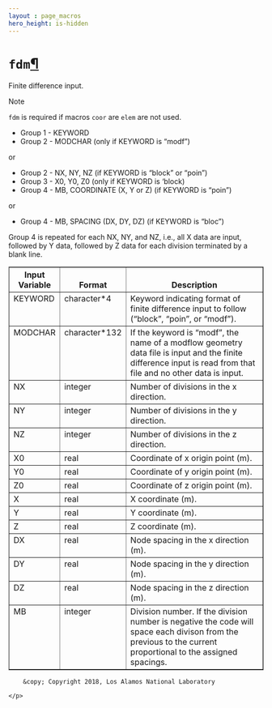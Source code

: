 ```yaml
---
layout : page_macros
hero_height: is-hidden
---
```


<h1><code class="docutils literal notranslate"><span class="pre">fdm</span></code><a class="headerlink" href="#fdm" title="Permalink to this headline">¶</a></h1>
<p>Finite difference input.</p>
<div class="admonition note">
<p class="first admonition-title">Note</p>
<p class="last"><code class="docutils literal notranslate"><span class="pre">fdm</span></code> is required if macros <code class="docutils literal notranslate"><span class="pre">coor</span></code> are <code class="docutils literal notranslate"><span class="pre">elem</span></code> are not used.</p>
</div>
<ul class="simple">
<li>Group 1 - KEYWORD</li>
<li>Group 2 - MODCHAR (only if KEYWORD is “modf”)</li>
</ul>
<p>or</p>
<ul class="simple">
<li>Group 2 - NX, NY, NZ (if KEYWORD is “block” or “poin”)</li>
<li>Group 3 - X0, Y0, Z0 (only if KEYWORD is ‘block)</li>
<li>Group 4 - MB, COORDINATE (X, Y or Z) (if KEYWORD is “poin”)</li>
</ul>
<p>or</p>
<ul class="simple">
<li>Group 4 - MB, SPACING (DX, DY, DZ) (if KEYWORD is “bloc”)</li>
</ul>
<p>Group 4 is repeated for each NX, NY, and NZ, i.e., all X data are input, followed by Y data, followed by Z data for each division terminated by a blank line.</p>
<table border="1" class="docutils">
<colgroup>
<col width="8%" />
<col width="8%" />
<col width="84%" />
</colgroup>
<thead valign="bottom">
<tr class="row-odd"><th class="head">Input Variable</th>
<th class="head">Format</th>
<th class="head">Description</th>
</tr>
</thead>
<tbody valign="top">
<tr class="row-even"><td>KEYWORD</td>
<td>character*4</td>
<td>Keyword indicating format of finite difference input to follow (“block”, “poin”, or “modf”).</td>
</tr>
<tr class="row-odd"><td>MODCHAR</td>
<td>character*132</td>
<td>If the keyword is “modf”, the name of a modflow geometry data file is input and the finite difference input is read from that file and no other data is input.</td>
</tr>
<tr class="row-even"><td>NX</td>
<td>integer</td>
<td>Number of divisions in the x direction.</td>
</tr>
<tr class="row-odd"><td>NY</td>
<td>integer</td>
<td>Number of divisions in the y direction.</td>
</tr>
<tr class="row-even"><td>NZ</td>
<td>integer</td>
<td>Number of divisions in the z direction.</td>
</tr>
<tr class="row-odd"><td>X0</td>
<td>real</td>
<td>Coordinate of x origin point (m).</td>
</tr>
<tr class="row-even"><td>Y0</td>
<td>real</td>
<td>Coordinate of y origin point (m).</td>
</tr>
<tr class="row-odd"><td>Z0</td>
<td>real</td>
<td>Coordinate of z origin point (m).</td>
</tr>
<tr class="row-even"><td>X</td>
<td>real</td>
<td>X coordinate (m).</td>
</tr>
<tr class="row-odd"><td>Y</td>
<td>real</td>
<td>Y coordinate (m).</td>
</tr>
<tr class="row-even"><td>Z</td>
<td>real</td>
<td>Z coordinate (m).</td>
</tr>
<tr class="row-odd"><td>DX</td>
<td>real</td>
<td>Node spacing in the x direction (m).</td>
</tr>
<tr class="row-even"><td>DY</td>
<td>real</td>
<td>Node spacing in the y direction (m).</td>
</tr>
<tr class="row-odd"><td>DZ</td>
<td>real</td>
<td>Node spacing in the z direction (m).</td>
</tr>
<tr class="row-even"><td>MB</td>
<td>integer</td>
<td>Division number. If the division number is negative the code will space each divison from the previous to the current proportional to the assigned spacings.</td>
</tr>
</tbody>
</table>
  <div role="contentinfo">
    <p>
        
        &copy; Copyright 2018, Los Alamos National Laboratory

    </p>
  </div>